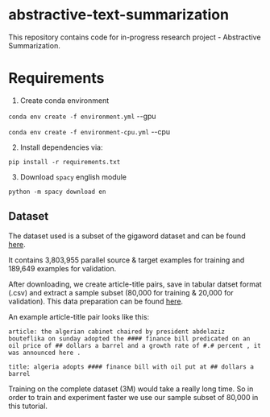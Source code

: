 # abstractive-text-summarization

This repository contains code for in-progress research project - Abstractive Summarization.

# Requirements
1. Create conda environment 

`conda env create -f environment.yml`  --gpu

`conda env create -f environment-cpu.yml`  --cpu

2. Install dependencies via:

`pip install -r requirements.txt`

3. Download `spacy` english module

`python -m spacy download en`

Dataset
--

The dataset used is a subset of the gigaword dataset and can be found [here](https://drive.google.com/file/d/0B6N7tANPyVeBNmlSX19Ld2xDU1E/view?usp=sharing).

It contains 3,803,955 parallel source & target examples for training and 189,649 examples for validation.

After downloading, we create article-title pairs, save in tabular datset format (.csv) and extract a sample subset (80,000 for training & 20,000 for validation). This data preparation can be found [here]().

An example article-title pair looks like this:

`article: the algerian cabinet chaired by president abdelaziz bouteflika on sunday adopted the #### finance bill predicated on an oil price of ## dollars a barrel and a growth rate of #.# percent , it was announced here .`

`title: algeria adopts #### finance bill with oil put at ## dollars a barrel`


Training on the complete dataset (3M) would take a really long time. So in order to train and experiment faster we use our sample subset of 80,000 in this tutorial. 
